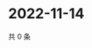 # 2022-11-14

共 0 条

<!-- BEGIN WEIBO -->
<!-- 最后更新时间 Mon Nov 14 2022 02:19:06 GMT+0800 (China Standard Time) -->

<!-- END WEIBO -->
